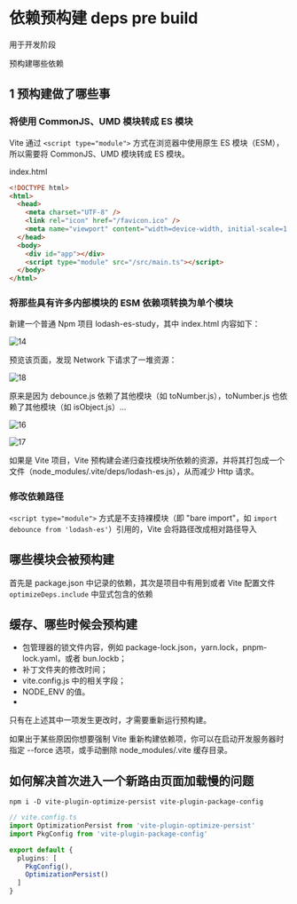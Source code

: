 # 依赖预构建 deps pre build

用于开发阶段

预构建哪些依赖

## 1 预构建做了哪些事

### 将使用 CommonJS、UMD 模块转成 ES 模块

Vite 通过 `<script type="module">` 方式在浏览器中使用原生 ES 模块（ESM），所以需要将 CommonJS、UMD 模块转成 ES 模块。

index.html

```html
<!DOCTYPE html>
<html>
  <head>
    <meta charset="UTF-8" />
    <link rel="icon" href="/favicon.ico" />
    <meta name="viewport" content="width=device-width, initial-scale=1.0" />
  </head>
  <body>
    <div id="app"></div>
    <script type="module" src="/src/main.ts"></script>
  </body>
</html>
```

### 将那些具有许多内部模块的 ESM 依赖项转换为单个模块

新建一个普通 Npm 项目 lodash-es-study，其中 index.html 内容如下：

![14](https://image.newarea.site/20230424/14.png)

预览该页面，发现 Network 下请求了一堆资源：

![18](https://image.newarea.site/20230424/18.png)

原来是因为 debounce.js 依赖了其他模块（如 toNumber.js），toNumber.js 也依赖了其他模块（如 isObject.js）...

![16](https://image.newarea.site/20230424/16.png)

![17](https://image.newarea.site/20230424/17.png)

如果是 Vite 项目，Vite 预构建会递归查找模块所依赖的资源，并将其打包成一个文件（node_modules/.vite/deps/lodash-es.js），从而减少 Http 请求。

### 修改依赖路径

`<script type="module">` 方式是不支持裸模块（即 "bare import"，如 `import debounce from 'lodash-es'`）引用的，Vite 会将路径改成相对路径导入

## 哪些模块会被预构建

首先是 package.json 中记录的依赖，其次是项目中有用到或者 Vite 配置文件 `optimizeDeps.include` 中显式包含的依赖


## 缓存、哪些时候会预构建

- 包管理器的锁文件内容，例如 package-lock.json，yarn.lock，pnpm-lock.yaml，或者 bun.lockb；
- 补丁文件夹的修改时间；
- vite.config.js 中的相关字段；
- NODE_ENV 的值。
- 
只有在上述其中一项发生更改时，才需要重新运行预构建。

如果出于某些原因你想要强制 Vite 重新构建依赖项，你可以在启动开发服务器时指定 --force 选项，或手动删除 node_modules/.vite 缓存目录。


## 如何解决首次进入一个新路由页面加载慢的问题

`npm i -D vite-plugin-optimize-persist vite-plugin-package-config`

```ts
// vite.config.ts
import OptimizationPersist from 'vite-plugin-optimize-persist'
import PkgConfig from 'vite-plugin-package-config'

export default {
  plugins: [
    PkgConfig(),
    OptimizationPersist()
  ]
}
```

